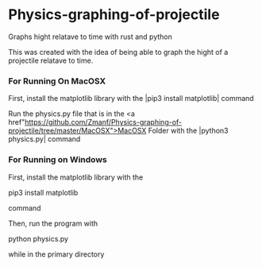 # Physics-graphing-of-projectile
Graphs hight relatave to time with rust and python

This was created with the idea of being able to graph the hight of a projectile relatave to time.

<h3>For Running On MacOSX</h3>
First, install the matplotlib library with the |pip3 install matplotlib| command

Run the physics.py file that is in the <a href"https://github.com/Zmanf/Physics-graphing-of-projectile/tree/master/MacOSX">MacOSX Folder</a> with the
|python3 physics.py| 
command

<h3>For Running on Windows</h3>
First, install the matplotlib library with the 

pip3 install matplotlib

command

Then, run the program with 

python physics.py

while in the primary directory
